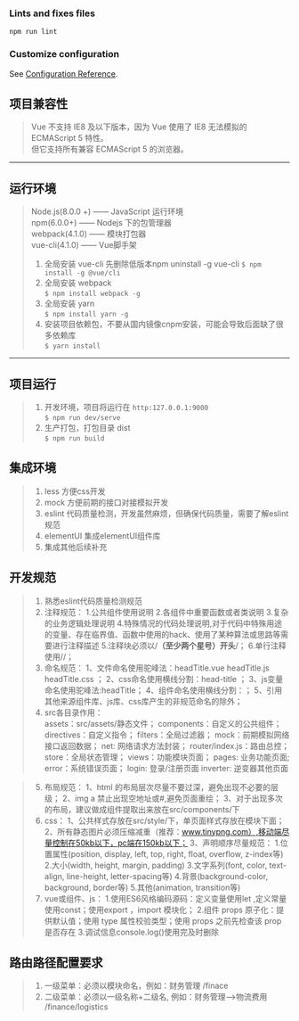 
### Lints and fixes files
```
npm run lint
```

### Customize configuration
See [Configuration Reference](https://cli.vuejs.org/config/).

## 项目兼容性 ##
>  Vue 不支持 IE8 及以下版本，因为 Vue 使用了 IE8 无法模拟的 ECMAScript 5 特性。  
>  但它支持所有兼容 ECMAScript 5 的浏览器。
   
  
--------------------------
   
  
## 运行环境 ##
>  
>  Node.js(8.0.0 +) —— JavaScript 运行环境  
>  npm(6.0.0+) —— Nodejs 下的包管理器  
>  webpack(4.1.0) —— 模块打包器  
>  vue-cli(4.1.0) —— Vue脚手架
>  
>  
>  1. 全局安装 vue-cli  先删除低版本npm uninstall -g vue-cli
> `$ npm install -g @vue/cli`
>  2. 全局安装 webpack  
> `$ npm install webpack -g`
>  3. 全局安装 yarn  
> `$ npm install yarn -g`
>  4. 安装项目依赖包，不要从国内镜像cnpm安装，可能会导致后面缺了很多依赖库  
> `$ yarn install`
  
  
--------------------------
  
  
## 项目运行 ##
>  1. 开发环境，项目将运行在 `http:127.0.0.1:9000`  
> `$ npm run dev/serve` 
>  2. 生产打包，打包目录 dist  
> `$ npm run build`

## 集成环境 ##
>  1. less 方便css开发
>  2. mock 方便前期的接口对接模拟开发
>  3. eslint 代码质量检测，开发虽然麻烦，但确保代码质量，需要了解eslint规范
>  4. elementUI 集成elementUI组件库
>  5. 集成其他后续补充


## 开发规范 ##
>  1. 熟悉eslint代码质量检测规范
>  2. 注释规范：
>     1.公共组件使用说明
>     2.各组件中重要函数或者类说明
>     3.复杂的业务逻辑处理说明
>     4.特殊情况的代码处理说明,对于代码中特殊用途的变量、存在临界值、函数中使用的hack、使用了某种算法或思路等需要进行注释描述
>     5.注释块必须以/**（至少两个星号）开头**/；
>     6.单行注释使用//；
>  3. 命名规范：
>     1、文件命名使用驼峰法：headTitle.vue  headTitle.js headTitle.css ；
>     2、css命名使用横线分割：head-title ；
>     3、js变量命名使用驼峰法:headTitle；
>     4、组件命名使用横线分割：<vue-header></vue-header>；
>     5、引用其他来源组件库、js库、css库产生的非规范命名的除外；
>  4. src各目录作用：  
>     assets：src/assets/静态文件；
>     components：自定义的公共组件；
>     directives：自定义指令；
>     filters：全局过滤器；
>     mock：前期模拟网络接口返回数据；
>     net: 网络请求方法封装；
>     router/index.js：路由总控；
>     store：全局状态管理；
>     views：功能模块页面；
>         pages: 业务功能页面;
>         error：系统错误页面；
>         login: 登录/注册页面
>         inverter: 逆变器其他页面

>  5. 布局规范：
>     1、html 的布局层次尽量不要过深，避免出现不必要的层级；
>     2、img a 禁止出现空地址或#,避免页面重绘；
>     3、对于出现多次的布局，建议做成组件提取出来放在src/components/下
>  6. css：
>     1、公共样式存放在src/style/下，单页面样式存放在模块下面；
>     2、所有静态图片必须压缩减重（推荐：www.tinypng.com）,移动端尽量控制在50kb以下，pc端在150kb以下；
>     3、声明顺序尽量规范： 
>       1.位置属性(position, display, left, top, right, float, overflow, z-index等)
>       2.大小(width, height, margin, padding)
>       3.文字系列(font, color, text-align, line-height, letter-spacing等)
>       4.背景(background-color, background, border等)
>       5.其他(animation, transition等)
>  7. vue或组件、js：
>     1.使用ES6风格编码源码：定义变量使用let ,定义常量使用const；使用export ，import 模块化；
>     2.组件 props 原子化：提供默认值；使用 type 属性校验类型；使用 props 之前先检查该 prop 是否存在
>     3.调试信息console.log()使用完及时删除

## 路由路径配置要求 ##   
>  1. 一级菜单：必须以模块命名，例如：财务管理 /finace
>  2. 二级菜单：必须以一级名称+二级名, 例如：财务管理-->物流费用 /finance/logistics

